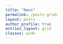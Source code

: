 ```yaml
---
title: "News"
permalink: /posts-grid/
layout: posts
author_profile: true
entries_layout: grid
classes: wide
---
```

